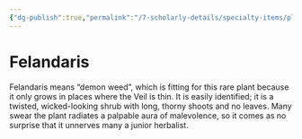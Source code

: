 ```yaml
---
{"dg-publish":true,"permalink":"/7-scholarly-details/specialty-items/plants-and-fungi/felandaris/","noteIcon":""}
---
```


# Felandaris

Felandaris means “demon weed”, which is fitting for this rare plant because it only grows in places where the Veil is thin. It is easily identified; it is a twisted, wicked-looking shrub with long, thorny shoots and no leaves. Many swear the plant radiates a palpable aura of malevolence, so it comes as no surprise that it unnerves many a junior herbalist.